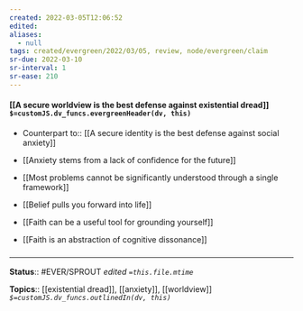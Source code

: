 ```yaml
---
created: 2022-03-05T12:06:52 
edited: 
aliases:
  - null
tags: created/evergreen/2022/03/05, review, node/evergreen/claim
sr-due: 2022-03-10
sr-interval: 1
sr-ease: 210
---
```


#### [[A secure worldview is the best defense against existential dread]] `$=customJS.dv_funcs.evergreenHeader(dv, this)`

- Counterpart to:: [[A secure identity is the best defense against social anxiety]]
- [[Anxiety stems from a lack of confidence for the future]]
- [[Most problems cannot be significantly understood through a single framework]]

- [[Belief pulls you forward into life]]
- [[Faith can be a useful tool for grounding yourself]]
- [[Faith is an abstraction of cognitive dissonance]]
### <hr class="footnote"/>

**Status**:: #EVER/SPROUT
*edited `=this.file.mtime`*

**Topics**:: [[existential dread]], [[anxiety]], [[worldview]]
*`$=customJS.dv_funcs.outlinedIn(dv, this)`*
